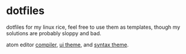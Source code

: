 # dotfiles
dotfiles for my linux rice, feel free to use them as templates, though my solutions are probably sloppy and bad.


atom editor [compiler](https://atom.io/packages/gpp-compiler), [ui theme](https://atom.io/themes/nord-atom-ui), and [syntax theme](https://atom.io/themes/nord-atom-syntax).

